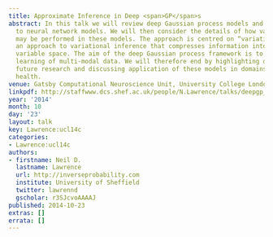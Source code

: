 ```yaml
---
title: Approximate Inference in Deep <span>GP</span>s
abstract: In this talk we will review deep Gaussian process models and relate them
  to neural network models. We will then consider the details of how variational inference
  may be performed in these models. The approach is centred on “variational compression”,
  an approach to variational inference that compresses information into an augmented
  variable space. The aim of the deep Gaussian process framework is to enable probabilistic
  learning of multi-modal data. We will therefore end by highlighting directions for
  future research and discussing application of these models in domains such as personalised
  health.
venue: Gatsby Computational Neuroscience Unit, University College London, U.K.
linkpdf: http://staffwww.dcs.shef.ac.uk/people/N.Lawrence/talks/deepgp_ucl14b.pdf
year: '2014'
month: 10
day: '23'
layout: talk
key: Lawrence:ucl14c
categories:
- Lawrence:ucl14c
authors:
- firstname: Neil D.
  lastname: Lawrence
  url: http://inverseprobability.com
  institute: University of Sheffield
  twitter: lawrennd
  gscholar: r3SJcvoAAAAJ
published: 2014-10-23
extras: []
errata: []
---
```

